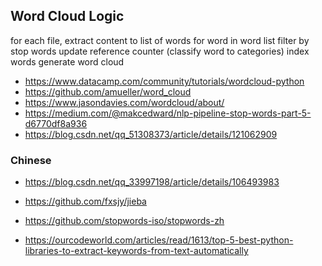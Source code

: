 

## Word Cloud Logic

for each file, extract content to list of words
    for word in word list
        filter by stop words
        update reference counter
        (classify word to categories)
index words
generate word cloud


- https://www.datacamp.com/community/tutorials/wordcloud-python
- https://github.com/amueller/word_cloud
- https://www.jasondavies.com/wordcloud/about/
- https://medium.com/@makcedward/nlp-pipeline-stop-words-part-5-d6770df8a936
- https://blog.csdn.net/qq_51308373/article/details/121062909

### Chinese

- https://blog.csdn.net/qq_33997198/article/details/106493983
- https://github.com/fxsjy/jieba
- https://github.com/stopwords-iso/stopwords-zh

- https://ourcodeworld.com/articles/read/1613/top-5-best-python-libraries-to-extract-keywords-from-text-automatically
